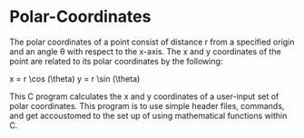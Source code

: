 # Polar-Coordinates

The polar coordinates of a point consist of distance r from a specified origin and an angle θ with respect to the x-axis. The x and y coordinates of the point are related to its polar coordinates by the following:

x = r \cos (\theta)
y = r \sin (\theta)

This C program calculates the x and y coordinates of a user-input set of polar coordinates. This program is to use simple header files, commands, and get accoustomed to the set up of using mathematical functions within C. 
